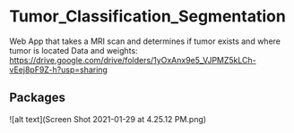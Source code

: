 # Tumor_Classification_Segmentation
Web App that takes a MRI scan and determines if tumor exists and where tumor is located
Data and weights:
https://drive.google.com/drive/folders/1yOxAnx9e5_VJPMZ5kLCh-vEej8pF9Z-h?usp=sharing

## Packages
![alt text](Screen Shot 2021-01-29 at 4.25.12 PM.png)
